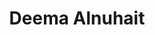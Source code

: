 ---
layout: page
title: Deema Alnuhait
description: UIUC CS PhD student
img: images/students/deema.jpeg
importance: 2
category: "Students"
---